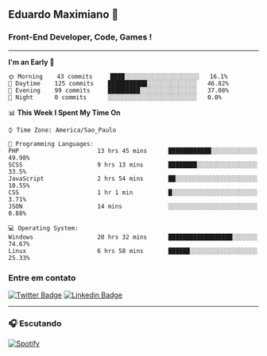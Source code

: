 ## Eduardo Maximiano 👋

### Front-End Developer, Code, Games !

---

<!--START_SECTION:waka-->
**I'm an Early 🐤** 

```text
🌞 Morning    43 commits     ████░░░░░░░░░░░░░░░░░░░░░   16.1% 
🌆 Daytime    125 commits    ███████████░░░░░░░░░░░░░░   46.82% 
🌃 Evening    99 commits     █████████░░░░░░░░░░░░░░░░   37.08% 
🌙 Night      0 commits      ░░░░░░░░░░░░░░░░░░░░░░░░░   0.0%

```


📊 **This Week I Spent My Time On** 

```text
⌚︎ Time Zone: America/Sao_Paulo

💬 Programming Languages: 
PHP                      13 hrs 45 mins      ████████████░░░░░░░░░░░░░   49.98% 
SCSS                     9 hrs 13 mins       ████████░░░░░░░░░░░░░░░░░   33.5% 
JavaScript               2 hrs 54 mins       ██░░░░░░░░░░░░░░░░░░░░░░░   10.55% 
CSS                      1 hr 1 min          █░░░░░░░░░░░░░░░░░░░░░░░░   3.71% 
JSON                     14 mins             ░░░░░░░░░░░░░░░░░░░░░░░░░   0.88%

💻 Operating System: 
Windows                  20 hrs 32 mins      ██████████████████░░░░░░░   74.67% 
Linux                    6 hrs 58 mins       ██████░░░░░░░░░░░░░░░░░░░   25.33%

```


<!--END_SECTION:waka-->

### Entre em contato

[![Twitter Badge](https://img.shields.io/badge/-@edmaxi-1ca0f1?style=flat-square&labelColor=1ca0f1&logo=twitter&logoColor=white&link=https://twitter.com/edmaxi)](https://twitter.com/edmaxi)
[![Linkedin Badge](https://img.shields.io/badge/-Eduardo_Maximiano-0077B5?style=flat-square&logo=Linkedin&logoColor=white&link=https://www.linkedin.com/in/maximiano-eduardo)](https://www.linkedin.com/in/maximiano-eduardo)

---

### 🎧 Escutando
[![Spotify](https://novatorem-sandy.vercel.app/api/spotify)](https://open.spotify.com/user/comgigo)
